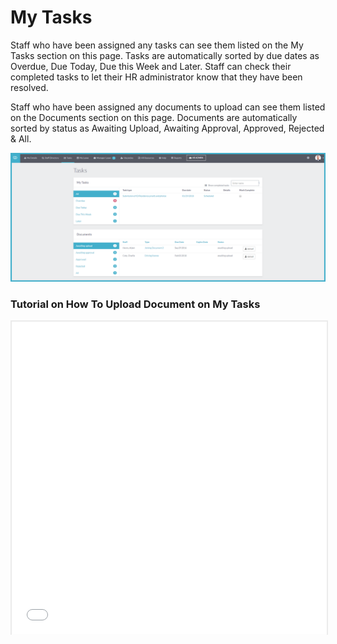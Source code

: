 My Tasks
==========

Staff who have been assigned any tasks can see them listed on the My Tasks section on this page. Tasks are automatically sorted by due dates as Overdue, Due Today, Due this Week and Later. Staff can check their completed tasks  to let their HR administrator know that they have been resolved.

Staff who have been assigned any documents to upload can see them listed on the Documents section on this page. Documents are automatically sorted by status as Awaiting Upload, Awaiting Approval, Approved, Rejected & All. 

![image](../img/my_task_new.png)

### Tutorial on How To Upload Document on My Tasks

<p style="border: 2px solid #ebebeb; min-width: 100%; border-bottom: 0 none; height: 501px;"><iframe style="border: 0 none; min-width: 100%" src="//www.iorad.com/player/105008/Self-Service-Portal-My-Tasks--Uploading-Document?src=iframe" width="100%" height="500px" allowfullscreen="true"></iframe></p><p style="display: none;"><p style="display: none;">The first step is to open Tasks.&amp;nbsp;Staff who have been assigned any tasks can see them listed on My Tasks section on this page.&lt;br&gt;&lt;br&gt;Documents awaiting upload are listed on the Documents section.&lt;br&gt;&lt;br&gt;Click &lt;span&gt;&lt;i&gt;&lt;b&gt;Tasks&lt;/b&gt;&lt;/i&gt;&lt;/span&gt;</p><p style="display: none;">To upload a document, click &lt;span&gt;&lt;i&gt;&lt;b&gt;Upload&lt;/b&gt;&lt;/i&gt;&lt;/span&gt;</p><p style="display: none;">Click on&amp;nbsp;&lt;span&gt;&lt;i&gt;&lt;b&gt;Drop file here or click to browse&amp;nbsp;&lt;/b&gt;to upload the relevant document.&amp;nbsp;&lt;/i&gt;&lt;/span&gt;</p><p style="display: none;">Uploaded File</p><p style="display: none;">Next, enter the&amp;nbsp;&lt;span&gt;&lt;i&gt;&lt;b&gt;Document Number&lt;/b&gt;&lt;/i&gt;&lt;/span&gt;&lt;br&gt;</p><p style="display: none;">Click on the&amp;nbsp;&lt;i&gt;&lt;b&gt;calendar icon&lt;/b&gt;&lt;/i&gt;&amp;nbsp;to choose date Valid From, or enter date directly in the field.&lt;br&gt;</p><p style="display: none;"></p><p style="display: none;">Click on the&amp;nbsp;&lt;span&gt;&lt;i&gt;&lt;b&gt;calendar icon&lt;/b&gt;&lt;/i&gt;&amp;nbsp;to choose the Expiry date, or enter date directly in the field.&lt;/span&gt;&lt;br&gt;</p><p style="display: none;"></p><p style="display: none;">Click &lt;span class=&quot;&quot;&gt;&lt;i&gt;&lt;b&gt;        Save And Send For Approval.&lt;/b&gt;&lt;/i&gt;&lt;/span&gt;</p><p style="display: none;">Notice that the document, once saved and send for approval, has now disappeared from the list of awaiting upload.</p><p style="display: none;">Click on&amp;nbsp;&lt;span&gt;&lt;i&gt;&lt;b&gt;Awaiting Approval&lt;/b&gt;&amp;nbsp;to see the saved document.&lt;/i&gt;&lt;/span&gt;&lt;br&gt;</p><p style="display: none;">Click&amp;nbsp;&lt;span&gt;&lt;i&gt;&lt;b&gt;View &lt;/b&gt;&lt;/i&gt;to display the saved document&lt;i&gt;.&lt;/i&gt;&lt;/span&gt;&lt;br&gt;</p><p style="display: none;">The information entered from the document and the uploaded file has been saved and send for approval.</p><p style="display: none;">After a document has been approved, it is automatically listed in the&amp;nbsp;&lt;b&gt;&lt;i&gt;Approved&amp;nbsp;&lt;/i&gt;&lt;/b&gt;&lt;i&gt;&lt;/i&gt;section.&lt;br&gt;&lt;br&gt;Click&amp;nbsp;&lt;b&gt;&lt;i&gt;Approved&lt;/i&gt;&lt;/b&gt;&lt;i&gt;&lt;/i&gt;&amp;nbsp;to see the document&lt;br&gt;</p><p style="display: none;">Click &lt;span class=&quot;&quot;&gt;&lt;i&gt;&lt;b&gt;View&lt;/b&gt;&lt;/i&gt; to display the approved document.&lt;/span&gt;</p><p style="display: none;">You can also click on&amp;nbsp;&lt;span class=&quot;&quot;&gt;&lt;i&gt;&lt;b&gt;the uploaded file&lt;/b&gt;&lt;/i&gt; to view the document.&lt;/span&gt;</p><p style="display: none;">If a document is rejected, it is automatically listed in the&amp;nbsp;&lt;b&gt;&lt;i&gt;Rejected&lt;/i&gt;&lt;/b&gt;&lt;i&gt;&lt;/i&gt; section.&lt;br&gt;&lt;br&gt;Click on&amp;nbsp;&lt;b&gt;&lt;i&gt;Rejected&lt;/i&gt;&lt;/b&gt;&lt;i&gt;&lt;/i&gt; to see the document.</p><p style="display: none;"></p></p>
